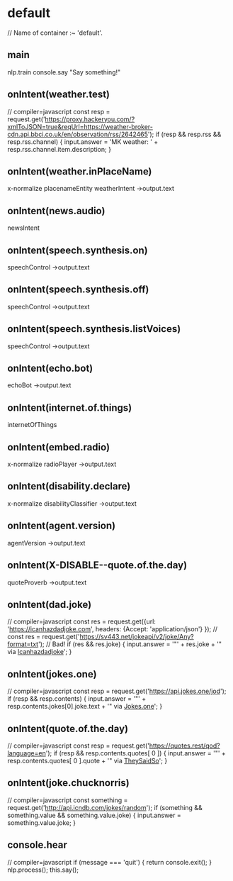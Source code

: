 # default
// Name of container :~ 'default'.

## main
nlp.train
console.say "Say something!"

## onIntent(weather.test)
// compiler=javascript
const resp = request.get('https://proxy.hackeryou.com/?xmlToJSON=true&reqUrl=https://weather-broker-cdn.api.bbci.co.uk/en/observation/rss/2642465');
if (resp && resp.rss && resp.rss.channel) {
  input.answer = 'MK weather: ' + resp.rss.channel.item.description;
}

## onIntent(weather.inPlaceName)
x-normalize
placenameEntity
weatherIntent
->output.text

## onIntent(news.audio)
newsIntent

## onIntent(speech.synthesis.on)
speechControl
->output.text

## onIntent(speech.synthesis.off)
speechControl
->output.text

## onIntent(speech.synthesis.listVoices)
speechControl
->output.text

## onIntent(echo.bot)
echoBot
->output.text

## onIntent(internet.of.things)
internetOfThings

## onIntent(embed.radio)
x-normalize
radioPlayer
->output.text

## onIntent(disability.declare)
x-normalize
disabilityClassifier
->output.text

## onIntent(agent.version)
agentVersion
->output.text

## onIntent(X-DISABLE--quote.of.the.day)
quoteProverb
->output.text

## onIntent(dad.joke)
// compiler=javascript
const res = request.get({url: 'https://icanhazdadjoke.com', headers: {Accept: 'application/json'} });
// const res = request.get('https://sv443.net/jokeapi/v2/joke/Any?format=txt'); // Bad!
if (res && res.joke) {
  input.answer = '"' + res.joke + '" via [Icanhazdadjoke](https://icanhazdadjoke.com)';
}

## onIntent(jokes.one)
// compiler=javascript
const resp = request.get('https://api.jokes.one/jod');
if (resp && resp.contents) {
  input.answer = '"' + resp.contents.jokes[0].joke.text + '" via [Jokes.one](https://jokes.one/)';
}

## onIntent(quote.of.the.day)
// compiler=javascript
const resp = request.get('https://quotes.rest/qod?language=en');
if (resp && resp.contents.quotes[ 0 ]) {
  input.answer = '"' + resp.contents.quotes[ 0 ].quote + '" via [TheySaidSo](https://theysaidso.com)';
}

## onIntent(joke.chucknorris)
// compiler=javascript
const something = request.get('http://api.icndb.com/jokes/random');
if (something && something.value && something.value.joke) {
  input.answer = something.value.joke;
}

## console.hear
// compiler=javascript
if (message === 'quit') {
  return console.exit();
}
nlp.process();
this.say();
